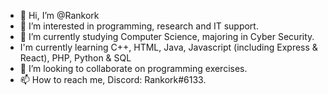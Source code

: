 - 👋 Hi, I’m @Rankork
- 👀 I’m interested in programming, research and IT support. 
- 🌱 I’m currently studying Computer Science, majoring in Cyber Security. 
- I'm currently learning C++, HTML, Java, Javascript (including Express & React), PHP, Python & SQL
- 💞️ I’m looking to collaborate on programming exercises. 
- 📫 How to reach me, Discord: Rankork#6133. 

<!---
Rankork/Rankork is a ✨ special ✨ repository because its `README.md` (this file) appears on your GitHub profile.
You can click the Preview link to take a look at your changes.
--->
